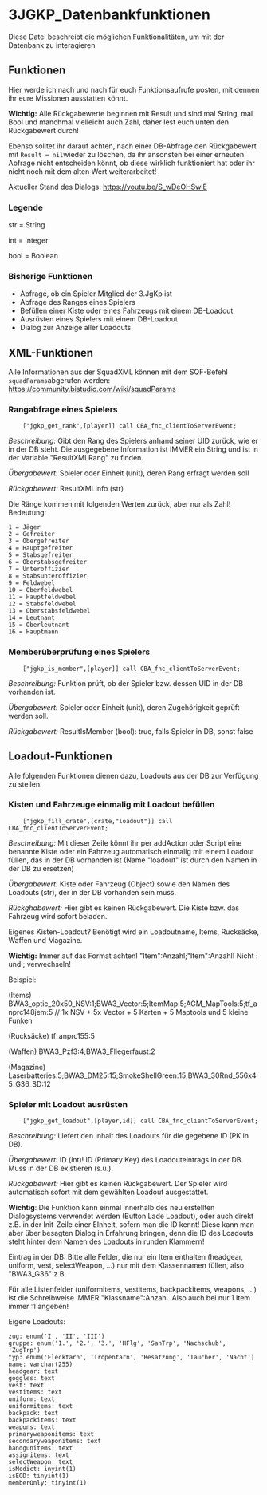 # 3JGKP_Datenbankfunktionen
Diese Datei beschreibt die möglichen Funktionalitäten, um mit der Datenbank zu interagieren

## Funktionen
Hier werde ich nach und nach für euch Funktionsaufrufe posten, mit dennen ihr eure Missionen ausstatten könnt.

**Wichtig:** Alle Rückgabewerte beginnen mit Result und sind mal String, mal Bool und manchmal vielleicht auch Zahl, daher lest euch unten den Rückgabewert durch!

Ebenso solltet ihr darauf achten, nach einer DB-Abfrage den Rückgabewert mit `Result = nil`wieder zu löschen, da ihr ansonsten bei einer erneuten Abfrage nicht entscheiden könnt, ob diese wirklich funktioniert hat oder ihr nicht noch mit dem alten Wert weiterarbeitet!

Aktueller Stand des Dialogs:
https://youtu.be/S_wDeOHSwlE

### Legende
str = String

int = Integer

bool = Boolean

### Bisherige Funktionen
- Abfrage, ob ein Spieler Mitglied der 3.JgKp ist
- Abfrage des Ranges eines Spielers
- Befüllen einer Kiste oder eines Fahrzeugs mit einem DB-Loadout
- Ausrüsten eines Spielers mit einem DB-Loadout
- Dialog zur Anzeige aller Loadouts

## XML-Funktionen
Alle Informationen aus der SquadXML können mit dem SQF-Befehl `squadParams`abgerufen werden:
https://community.bistudio.com/wiki/squadParams

### Rangabfrage eines Spielers
```SQF
    ["jgkp_get_rank",[player]] call CBA_fnc_clientToServerEvent;
```
*Beschreibung:* Gibt den Rang des Spielers anhand seiner UID zurück, wie er in der DB steht. Die ausgegebene Information ist IMMER ein String und ist in der Variable "ResultXMLRang" zu finden.

*Übergabewert:* Spieler oder Einheit (unit), deren Rang erfragt werden soll

*Rückgabewert:* ResultXMLInfo (str)

Die Ränge kommen mit folgenden Werten zurück, aber nur als Zahl! Bedeutung:

    1 = Jäger
    2 = Gefreiter
    3 = Obergefreiter
    4 = Hauptgefreiter
    5 = Stabsgefreiter
    6 = Oberstabsgefreiter
    7 = Unteroffizier
    8 = Stabsunteroffizier
    9 = Feldwebel
    10 = Oberfeldwebel
    11 = Hauptfeldwebel
    12 = Stabsfeldwebel
    13 = Oberstabsfeldwebel
    14 = Leutnant
    15 = Oberleutnant
    16 = Hauptmann

### Memberüberprüfung eines Spielers
```SQF
    ["jgkp_is_member",[player]] call CBA_fnc_clientToServerEvent;           
```
*Beschreibung:* Funktion prüft, ob der Spieler bzw. dessen UID in der DB vorhanden ist. 

*Übergabewert:* Spieler oder Einheit (unit), deren Zugehörigkeit geprüft werden soll.

*Rückgabewert:* ResultIsMember (bool): true, falls Spieler in DB, sonst false

## Loadout-Funktionen
Alle folgenden Funktionen dienen dazu, Loadouts aus der DB zur Verfügung zu stellen.

### Kisten und Fahrzeuge einmalig mit Loadout befüllen

```SQF
    ["jgkp_fill_crate",[crate,"loadout"]] call CBA_fnc_clientToServerEvent;
```
*Beschreibung:* Mit dieser Zeile könnt ihr per addAction oder Script eine benannte Kiste oder ein Fahrzeug automatisch einmalig mit einem Loadout füllen, das in der DB vorhanden ist (Name "loadout" ist durch den Namen in der DB zu ersetzen)

*Übergabewert:* Kiste oder Fahrzeug (Object) sowie den Namen des Loadouts (str), der in der DB vorhanden sein muss.

*Rückghabewert:* Hier gibt es keinen Rückgabewert. Die Kiste bzw. das Fahrzeug wird sofort beladen.

Eigenes Kisten-Loadout? Benötigt wird ein Loadoutname, Items, Rucksäcke, Waffen und Magazine.

**Wichtig:** Immer auf das Format achten! "Item":Anzahl;"Item":Anzahl! Nicht : und ; verwechseln!

Beispiel:

(Items) BWA3_optic_20x50_NSV:1;BWA3_Vector:5;ItemMap:5;AGM_MapTools:5;tf_anprc148jem:5 // 1x NSV + 5x Vector + 5 Karten + 5 Maptools und 5 kleine Funken

(Rucksäcke) tf_anprc155:5

(Waffen) BWA3_Pzf3:4;BWA3_Fliegerfaust:2

(Magazine) Laserbatteries:5;BWA3_DM25:15;SmokeShellGreen:15;BWA3_30Rnd_556x45_G36_SD:12

### Spieler mit Loadout ausrüsten
```SQF
    ["jgkp_get_loadout",[player,id]] call CBA_fnc_clientToServerEvent;
```
*Beschreibung:* Liefert den Inhalt des Loadouts für die gegebene ID (PK in DB). 

*Übergabewert:* ID (int)! ID (Primary Key) des Loadouteintrags in der DB. Muss in der DB existieren (s.u.).

*Rückgabewert:* Hier gibt es keinen Rückgabewert. Der Spieler wird automatisch sofort mit dem gewählten Loadout ausgestattet.

**Wichtig**: Die Funktion kann einmal innerhalb des neu erstellten Dialogsystems verwendet werden (Button Lade Loadout), oder auch direkt z.B. in der Init-Zeile einer EInheit, sofern man die ID kennt! Diese kann man aber über besagten Dialog in Erfahrung bringen, denn die ID des Loadouts steht hinter dem Namen des Loadouts in runden Klammern!

Eintrag in der DB: Bitte alle Felder, die nur ein Item enthalten (headgear, uniform, vest, selectWeapon, ...) nur mit dem Klassennamen füllen, also "BWA3_G36" z.B.

Für alle Listenfelder (uniformitems, vestitems, backpackitems, weapons, ...) ist die Schreibweise IMMER "Klassname":Anzahl. Also auch bei nur 1 Item immer :1 angeben!

Eigene Loadouts:

    zug: enum('I', 'II', 'III')
    gruppe: enum('1.', '2.', '3.', 'HFlg', 'SanTrp', 'Nachschub', 'ZugTrp')
    typ: enum('Flecktarn', 'Tropentarn', 'Besatzung', 'Taucher', 'Nacht')
    name: varchar(255)
    headgear: text
    goggles: text
    vest: text
    vestitems: text
    uniform: text
    uniformitems: text
    backpack: text
    backpackitems: text
    weapons: text
    primaryweaponitems: text
    secondaryweaponitems: text
    handgunitems: text
    assignitems: text
    selectWeapon: text
    isMedict: inyint(1)
    isEOD: tinyint(1)
    memberOnly: tinyint(1)

